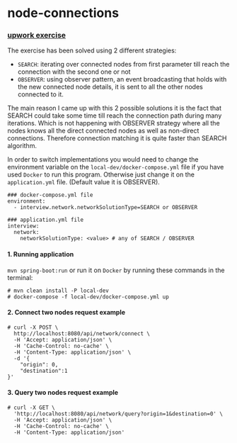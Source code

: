 # node-connections
### [upwork exercise](https://url.upwork.com/_01Vi9EXRg9YOji9g3YD1cO39kiowZFZdub)

The exercise has been solved using 2 different strategies:
- `SEARCH`: iterating over connected nodes from first parameter till reach the connection with the second one or not
- `OBSERVER`: using observer pattern, an event broadcasting that holds with the new connected node details, it is sent to 
all the other nodes connected to it.

The main reason I came up with this 2 possible solutions it is the fact that SEARCH could take some time till reach the connection path
during many iterations. Which is not happening with OBSERVER strategy where all the nodes knows all the direct connected nodes
as well as non-direct connections. Therefore connection matching it is quite faster than SEARCH algorithm. 

In order to switch implementations you would need to change the environment variable on the `local-dev/docker-compose.yml` file if you
have used `Docker` to run this program. Otherwise just change it on the `application.yml` file. (Default value it is OBSERVER).


```
### docker-compose.yml file
environment:
  - interview.network.networkSolutionType=SEARCH or OBSERVER
```

```
### application.yml file
interview:
  network:
    networkSolutionType: <value> # any of SEARCH / OBSERVER
 ```   

#### 1. Running application 
`mvn spring-boot:run` or run it on `Docker` by running these commands in the terminal:
```
# mvn clean install -P local-dev 
# docker-compose -f local-dev/docker-compose.yml up
```

#### 2. Connect two nodes request example
```
# curl -X POST \
  http://localhost:8080/api/network/connect \
  -H 'Accept: application/json' \
  -H 'Cache-Control: no-cache' \
  -H 'Content-Type: application/json' \
  -d '{
	"origin": 0,
	"destination":1
}'
```

#### 3. Query two nodes request example
```
# curl -X GET \
  'http://localhost:8080/api/network/query?origin=1&destination=0' \
  -H 'Accept: application/json' \
  -H 'Cache-Control: no-cache' \
  -H 'Content-Type: application/json' 
```
